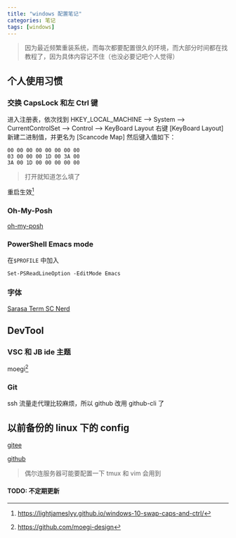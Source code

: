 ```yaml
---
title: "windows 配置笔记"
categories: 笔记
tags: [windows]
---
```


> 因为最近频繁重装系统，而每次都要配置很久的环境，而大部分时间都在找教程了，因为具体内容记不住（也没必要记吧个人觉得）

## 个人使用习惯

### 交换 CapsLock 和左 Ctrl 键

进入注册表，依次找到 HKEY_LOCAL_MACHINE --> System --> CurrentControlSet --> Control --> KeyBoard Layout
右键 [KeyBoard Layout] 新建二进制值，并更名为 [Scancode Map]
然后键入值如下：

```
00 00 00 00 00 00 00 00
03 00 00 00 1D 00 3A 00
3A 00 1D 00 00 00 00 00
```

> 打开就知道怎么填了

重启生效[^1]

[^1]: https://lightjameslyy.github.io/windows-10-swap-caps-and-ctrl/ 

### Oh-My-Posh

[oh-my-posh](https://ohmyposh.dev/)

### PowerShell Emacs mode

在`$PROFILE` 中加入

```
Set-PSReadLineOption -EditMode Emacs
```

### 字体

[Sarasa Term SC Nerd](https://github.com/laishulu/Sarasa-Term-SC-Nerd)

## DevTool

### VSC 和 JB ide 主题

moegi[^3]

[^3]: https://github.com/moegi-design

### Git

ssh 流量走代理比较麻烦，所以 github 改用 github-cli 了

## 以前备份的 linux 下的 config

[gitee](https://gitee.com/Ray_T/config)

[github](https://github.com/b1ink2/dotfile)

> 偶尔连服务器可能要配置一下 tmux 和 vim 会用到

#### TODO: 不定期更新